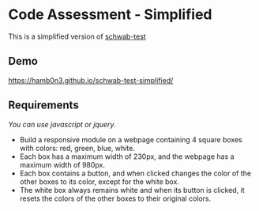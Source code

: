 # Code Assessment - Simplified
This is a simplified version of [schwab-test](https://github.com/hamb0n3/schwab-test)

## Demo
https://hamb0n3.github.io/schwab-test-simplified/

## Requirements
*You can use javascript or jquery.*
- Build a responsive module on a webpage containing 4 square boxes with colors: red, green, blue, white.
- Each box has a maximum width of 230px, and the webpage has a maximum width of 980px.
- Each box contains a button, and when clicked changes the color of the other boxes to its color, except for the white box.
- The white box always remains white and when its button is clicked, it resets the colors of the other boxes to their original colors.
